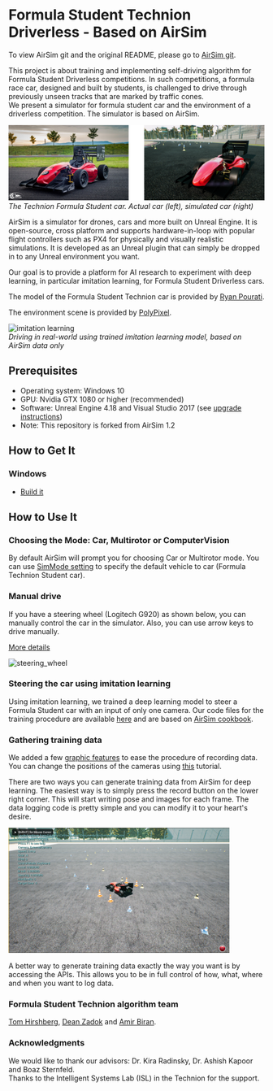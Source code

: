 # Formula Student Technion Driverless - Based on AirSim

To view AirSim git and the original README, please go to [AirSim git](https://github.com/Microsoft/AirSim).

This project is about training and implementing self-driving algorithm for Formula Student Driverless competitions. In such competitions, a formula race car, designed and built by students, is challenged to drive through previously unseen tracks that are marked by traffic cones.  
We present a simulator for formula student car and the environment of a driverless competition. The simulator is based on AirSim.  

![technion_formula_car](docs/images/technion_formula_car.png)  
*The Technion Formula Student car. Actual car (left), simulated car (right)*  

AirSim is a simulator for drones, cars and more built on Unreal Engine. It is open-source, cross platform and supports hardware-in-loop with popular flight controllers such as PX4 for physically and visually realistic simulations. It is developed as an Unreal plugin that can simply be dropped in to any Unreal environment you want.  

Our goal is to provide a platform for AI research to experiment with deep learning, in particular imitation learning, for Formula Student Driverless cars.  

The model of the Formula Student Technion car is provided by [Ryan Pourati](https://www.linkedin.com/in/ryanpo).

The environment scene is provided by [PolyPixel](https://www.polypixel3d.com/).

![imitation learning](docs/images/imitation_learning_real_example.gif)  
*Driving in real-world using trained imitation learning model, based on AirSim data only*  

## Prerequisites

* Operating system: Windows 10
* GPU: Nvidia GTX 1080 or higher (recommended)
* Software: Unreal Engine 4.18 and Visual Studio 2017 (see [upgrade instructions](docs/unreal_upgrade.md))
* Note: This repository is forked from AirSim 1.2

## How to Get It

### Windows
* [Build it](docs/build_FSTDriverless_windows.md)

## How to Use It

### Choosing the Mode: Car, Multirotor or ComputerVision
By default AirSim will prompt you for choosing Car or Multirotor mode. You can use [SimMode setting](docs/settings.md#simmode) to specify the default vehicle to car (Formula Technion Student car).

### Manual drive

If you have a steering wheel (Logitech G920) as shown below, you can manually control the car in the simulator. Also, you can use arrow keys to drive manually.

[More details](docs/steering_wheel_installation.md)

![steering_wheel](docs/images/steering_wheel.gif)

### Steering the car using imitation learning

Using imitation learning, we trained a deep learning model to steer a Formula Student car with an input of only one camera. Our code files for the training procedure are available [here](https://github.com/FSTDriverless/AirSim/tree/master/PythonClient/imitation_learning) and are based on [AirSim cookbook](https://github.com/Microsoft/AutonomousDrivingCookbook).

### Gathering training data

We added a few [graphic features](docs/graphic_features.md) to ease the procedure of recording data.  
You can change the positions of the cameras using [this](docs/cameras_positioning.md) tutorial.  

There are two ways you can generate training data from AirSim for deep learning. The easiest way is to simply press the record button on the lower right corner. This will start writing pose and images for each frame. The data logging code is pretty simple and you can modify it to your heart's desire.

![record screenshot](docs/images/recording_button_small.PNG)

A better way to generate training data exactly the way you want is by accessing the APIs. This allows you to be in full control of how, what, where and when you want to log data. 


### Formula Student Technion algorithm team

[Tom Hirshberg](https://www.linkedin.com/in/tom-hirshberg-93935b16b/), [Dean Zadok](https://www.linkedin.com/in/dean-zadok-36886791/) and [Amir Biran](https://www.linkedin.com/in/amir-biran-199891125/).  

### Acknowledgments  

We would like to thank our advisors: Dr. Kira Radinsky, Dr. Ashish Kapoor and Boaz Sternfeld.  
Thanks to the Intelligent Systems Lab (ISL) in the Technion for the support.
